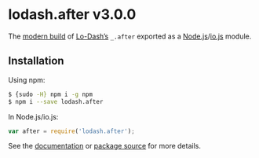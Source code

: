 # lodash.after v3.0.0

The [modern build](https://github.com/lodash/lodash/wiki/Build-Differences) of [Lo-Dash’s](https://lodash.com/) `_.after` exported as a [Node.js](http://nodejs.org/)/[io.js](https://iojs.org/) module.

## Installation

Using npm:

```bash
$ {sudo -H} npm i -g npm
$ npm i --save lodash.after
```

In Node.js/io.js:

```js
var after = require('lodash.after');
```

See the [documentation](https://lodash.com/docs#after) or [package source](https://github.com/lodash/lodash/blob/3.0.0-npm-packages/lodash.after) for more details.
